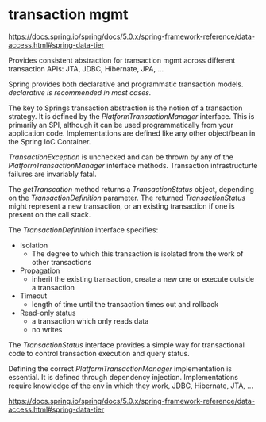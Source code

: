 # transaction mgmt

https://docs.spring.io/spring/docs/5.0.x/spring-framework-reference/data-access.html#spring-data-tier

Provides consistent abstraction for transaction mgmt across different transaction APIs: JTA, JDBC, Hibernate, JPA, ...

Spring provides both declarative and programmatic transaction models.
*declarative is recommended in most cases.*

The key to Springs transaction abstraction is the notion of a transaction strategy.
It is defined by the *PlatformTransactionManager* interface.
This is primarily an SPI, although it can be used programmatically from your application code.
Implementations are defined like any other object/bean in the Spring IoC Container.

*TransactionException* is unchecked and can be thrown by any of the *PlatformTransactionManager* interface methods.
Transaction infrastructurte failures are invariably fatal.

The *getTranscation* method returns a *TransactionStatus* object, depending on the *TransactionDefinition* parameter.
The returned *TransactionStatus* might represent a new transaction, or an existing transaction if one is present on the call stack.

The *TransactionDefinition* interface specifies:

* Isolation
  * The degree to which this transaction is isolated from the work of other transactions
* Propagation
  * inherit the existing transaction, create a new one or execute outside a transaction
* Timeout
  * length of time until the transaction times out and rollback
* Read-only status
  * a transaction which only reads data
  * no writes

The *TransactionStatus* interface provides a simple way for transactional code to control transaction execution and query status.

Defining the correct *PlatformTransactionManager* implementation is essential.
It is defined through dependency injection.
Implementations require knowledge of the env in which they work, JDBC, Hibernate, JTA, ...

https://docs.spring.io/spring/docs/5.0.x/spring-framework-reference/data-access.html#spring-data-tier
